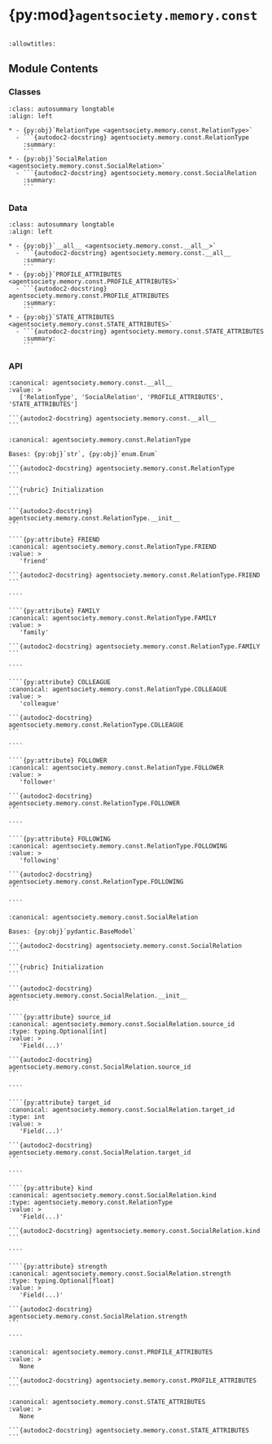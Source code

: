 # {py:mod}`agentsociety.memory.const`

```{py:module} agentsociety.memory.const
```

```{autodoc2-docstring} agentsociety.memory.const
:allowtitles:
```

## Module Contents

### Classes

````{list-table}
:class: autosummary longtable
:align: left

* - {py:obj}`RelationType <agentsociety.memory.const.RelationType>`
  - ```{autodoc2-docstring} agentsociety.memory.const.RelationType
    :summary:
    ```
* - {py:obj}`SocialRelation <agentsociety.memory.const.SocialRelation>`
  - ```{autodoc2-docstring} agentsociety.memory.const.SocialRelation
    :summary:
    ```
````

### Data

````{list-table}
:class: autosummary longtable
:align: left

* - {py:obj}`__all__ <agentsociety.memory.const.__all__>`
  - ```{autodoc2-docstring} agentsociety.memory.const.__all__
    :summary:
    ```
* - {py:obj}`PROFILE_ATTRIBUTES <agentsociety.memory.const.PROFILE_ATTRIBUTES>`
  - ```{autodoc2-docstring} agentsociety.memory.const.PROFILE_ATTRIBUTES
    :summary:
    ```
* - {py:obj}`STATE_ATTRIBUTES <agentsociety.memory.const.STATE_ATTRIBUTES>`
  - ```{autodoc2-docstring} agentsociety.memory.const.STATE_ATTRIBUTES
    :summary:
    ```
````

### API

````{py:data} __all__
:canonical: agentsociety.memory.const.__all__
:value: >
   ['RelationType', 'SocialRelation', 'PROFILE_ATTRIBUTES', 'STATE_ATTRIBUTES']

```{autodoc2-docstring} agentsociety.memory.const.__all__
```

````

`````{py:class} RelationType()
:canonical: agentsociety.memory.const.RelationType

Bases: {py:obj}`str`, {py:obj}`enum.Enum`

```{autodoc2-docstring} agentsociety.memory.const.RelationType
```

```{rubric} Initialization
```

```{autodoc2-docstring} agentsociety.memory.const.RelationType.__init__
```

````{py:attribute} FRIEND
:canonical: agentsociety.memory.const.RelationType.FRIEND
:value: >
   'friend'

```{autodoc2-docstring} agentsociety.memory.const.RelationType.FRIEND
```

````

````{py:attribute} FAMILY
:canonical: agentsociety.memory.const.RelationType.FAMILY
:value: >
   'family'

```{autodoc2-docstring} agentsociety.memory.const.RelationType.FAMILY
```

````

````{py:attribute} COLLEAGUE
:canonical: agentsociety.memory.const.RelationType.COLLEAGUE
:value: >
   'colleague'

```{autodoc2-docstring} agentsociety.memory.const.RelationType.COLLEAGUE
```

````

````{py:attribute} FOLLOWER
:canonical: agentsociety.memory.const.RelationType.FOLLOWER
:value: >
   'follower'

```{autodoc2-docstring} agentsociety.memory.const.RelationType.FOLLOWER
```

````

````{py:attribute} FOLLOWING
:canonical: agentsociety.memory.const.RelationType.FOLLOWING
:value: >
   'following'

```{autodoc2-docstring} agentsociety.memory.const.RelationType.FOLLOWING
```

````

`````

`````{py:class} SocialRelation(**data: typing.Any)
:canonical: agentsociety.memory.const.SocialRelation

Bases: {py:obj}`pydantic.BaseModel`

```{autodoc2-docstring} agentsociety.memory.const.SocialRelation
```

```{rubric} Initialization
```

```{autodoc2-docstring} agentsociety.memory.const.SocialRelation.__init__
```

````{py:attribute} source_id
:canonical: agentsociety.memory.const.SocialRelation.source_id
:type: typing.Optional[int]
:value: >
   'Field(...)'

```{autodoc2-docstring} agentsociety.memory.const.SocialRelation.source_id
```

````

````{py:attribute} target_id
:canonical: agentsociety.memory.const.SocialRelation.target_id
:type: int
:value: >
   'Field(...)'

```{autodoc2-docstring} agentsociety.memory.const.SocialRelation.target_id
```

````

````{py:attribute} kind
:canonical: agentsociety.memory.const.SocialRelation.kind
:type: agentsociety.memory.const.RelationType
:value: >
   'Field(...)'

```{autodoc2-docstring} agentsociety.memory.const.SocialRelation.kind
```

````

````{py:attribute} strength
:canonical: agentsociety.memory.const.SocialRelation.strength
:type: typing.Optional[float]
:value: >
   'Field(...)'

```{autodoc2-docstring} agentsociety.memory.const.SocialRelation.strength
```

````

`````

````{py:data} PROFILE_ATTRIBUTES
:canonical: agentsociety.memory.const.PROFILE_ATTRIBUTES
:value: >
   None

```{autodoc2-docstring} agentsociety.memory.const.PROFILE_ATTRIBUTES
```

````

````{py:data} STATE_ATTRIBUTES
:canonical: agentsociety.memory.const.STATE_ATTRIBUTES
:value: >
   None

```{autodoc2-docstring} agentsociety.memory.const.STATE_ATTRIBUTES
```

````
